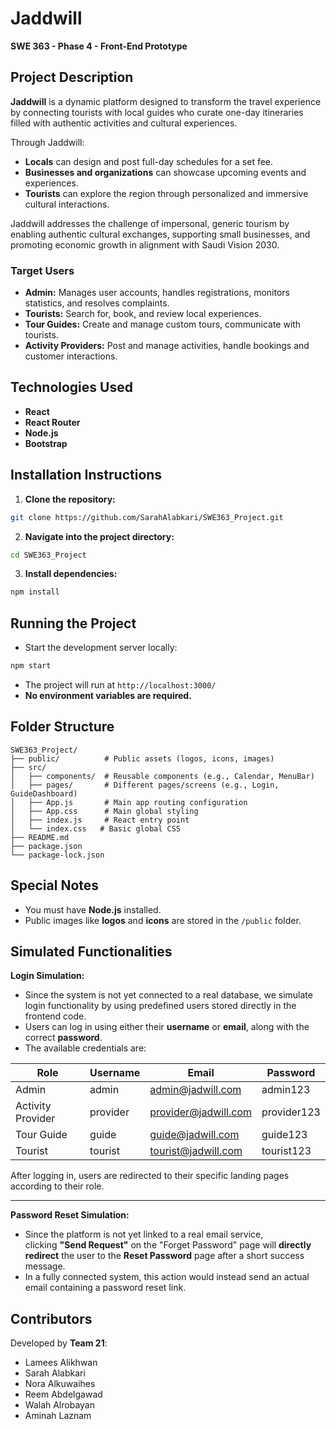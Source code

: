 # Jaddwill

**SWE 363 - Phase 4 - Front-End Prototype**

## Project Description

**Jaddwill** is a dynamic platform designed to transform the travel experience by connecting tourists with local guides who curate one-day itineraries filled with authentic activities and cultural experiences.

Through Jaddwill:
- **Locals** can design and post full-day schedules for a set fee.
- **Businesses and organizations** can showcase upcoming events and experiences.
- **Tourists** can explore the region through personalized and immersive cultural interactions.

Jaddwill addresses the challenge of impersonal, generic tourism by enabling authentic cultural exchanges, supporting small businesses, and promoting economic growth in alignment with Saudi Vision 2030.

### Target Users
- **Admin:** Manages user accounts, handles registrations, monitors statistics, and resolves complaints.
- **Tourists:** Search for, book, and review local experiences.
- **Tour Guides:** Create and manage custom tours, communicate with tourists.
- **Activity Providers:** Post and manage activities, handle bookings and customer interactions.

## Technologies Used
- **React**
- **React Router**
- **Node.js**
- **Bootstrap**

## Installation Instructions

1. **Clone the repository:**
```bash
git clone https://github.com/SarahAlabkari/SWE363_Project.git
```

2. **Navigate into the project directory:**
```bash
cd SWE363_Project
```

3. **Install dependencies:**
```bash
npm install
```

## Running the Project

- Start the development server locally:
```bash
npm start
```

- The project will run at `http://localhost:3000/`
- **No environment variables are required.**

## Folder Structure

```
SWE363_Project/
├── public/          # Public assets (logos, icons, images)
├── src/
│   ├── components/  # Reusable components (e.g., Calendar, MenuBar)
│   ├── pages/       # Different pages/screens (e.g., Login, GuideDashboard)
│   ├── App.js       # Main app routing configuration
│   ├── App.css      # Main global styling
│   ├── index.js     # React entry point
│   └── index.css   # Basic global CSS
├── README.md
├── package.json
└── package-lock.json
```

## Special Notes

- You must have **Node.js** installed.
- Public images like **logos** and **icons** are stored in the `/public` folder.

## Simulated Functionalities

**Login Simulation:**
- Since the system is not yet connected to a real database, we simulate login functionality by using predefined users stored directly in the frontend code.
- Users can log in using either their **username** or **email**, along with the correct **password**.
- The available credentials are:

| Role                  | Username     | Email                  | Password       |
|------------------------|--------------|------------------------|----------------|
| Admin                  | admin        | admin@jadwill.com      | admin123        |
| Activity Provider      | provider     | provider@jadwill.com   | provider123     |
| Tour Guide             | guide        | guide@jadwill.com      | guide123        |
| Tourist                | tourist      | tourist@jadwill.com    | tourist123      |

After logging in, users are redirected to their specific landing pages according to their role.

---

**Password Reset Simulation:**
- Since the platform is not yet linked to a real email service,  
clicking **"Send Request"** on the "Forget Password" page will **directly redirect** the user to the **Reset Password** page after a short success message.
- In a fully connected system, this action would instead send an actual email containing a password reset link.

## Contributors

Developed by **Team 21**:
- Lamees Alikhwan
- Sarah Alabkari
- Nora Alkuwaihes
- Reem Abdelgawad
- Walah Alrobayan
- Aminah Laznam
